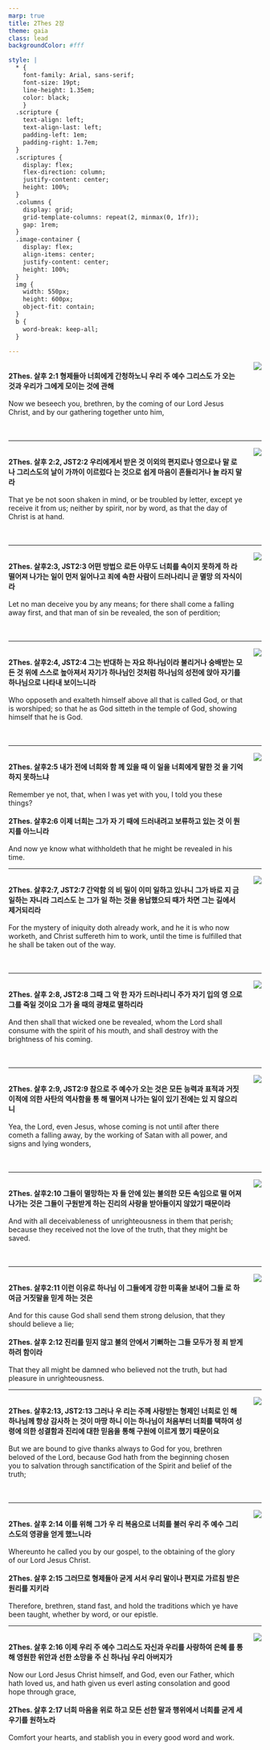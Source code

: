 ```yaml
---
marp: true
title: 2Thes 2장
theme: gaia
class: lead
backgroundColor: #fff

style: |
  * {
    font-family: Arial, sans-serif;
    font-size: 19pt;
    line-height: 1.35em;
    color: black;
    }
  .scripture {
    text-align: left;
    text-align-last: left;
    padding-left: 1em;
    padding-right: 1.7em;
  }
  .scriptures {
    display: flex;
    flex-direction: column;
    justify-content: center;
    height: 100%;
  }
  .columns {
    display: grid;
    grid-template-columns: repeat(2, minmax(0, 1fr));
    gap: 1rem;
  }
  .image-container {
    display: flex;
    align-items: center;
    justify-content: center;
    height: 100%;
  }
  img {
    width: 550px;
    height: 600px;
    object-fit: contain;
  }
  b {
    word-break: keep-all;
  }

---
```


<div class="columns">
  <div class="scriptures">
    <br>
    <div class="scripture">
      <b>2Thes. 살후 2:1 형제들아 너희에게 간청하노니 우리 주 예수 그리스도 가 오는 것과 우리가 그에게 모이는 것에 관해 
      </b>
    </div>
    <br>
    <div class="scripture">Now we beseech you, brethren, by the coming of our Lord Jesus Christ, and by our gathering together unto him, 
    </div>
    <br>
    <div class="scripture">
      <b>
      </b>
    </div>
    <br>
    <div class="scripture">
    </div>         
  </div>
  <div class="image-container">
    <img src='../../pictures/picture_111.jpg'>
  </div>
</div>

---

<div class="columns">
  <div class="scriptures">
    <br>
    <div class="scripture">
      <b>2Thes. 살후 2:2, JST2:2 우리에게서 받은 것 이외의 편지로나 영으로나 말 로나 그리스도의 날이 가까이 이르렀다 는 것으로 쉽게 마음이 흔들리거나 놀 라지 말라 
      </b>
    </div>
    <br>
    <div class="scripture">That ye be not soon shaken in mind, or be troubled by letter, except ye receive it from us; neither by spirit, nor by word, as that the day of Christ is at hand. 
    </div>
    <br>
    <div class="scripture">
      <b>
      </b>
    </div>
    <br>
    <div class="scripture">
    </div>         
  </div>
  <div class="image-container">
    <img src='../../pictures/picture_27.jpg'>
  </div>
</div>

---

<div class="columns">
  <div class="scriptures">
    <br>
    <div class="scripture">
      <b>2Thes. 살후2:3, JST2:3 어떤 방법으 로든 아무도 너희를 속이지 못하게 하 라 떨어져 나가는 일이 먼저 일어나고 죄에 속한 사람이 드러나리니 곧 멸망 의 자식이라 
      </b>
    </div>
    <br>
    <div class="scripture">Let no man deceive you by any means; for there shall come a falling away first, and that man of sin be revealed, the son of perdition; 
    </div>
    <br>
    <div class="scripture">
      <b>
      </b>
    </div>
    <br>
    <div class="scripture">
    </div>         
  </div>
  <div class="image-container">
    <img src='../../pictures/picture_175.jpg'>
  </div>
</div>

---

<div class="columns">
  <div class="scriptures">
    <br>
    <div class="scripture">
      <b>2Thes. 살후2:4, JST2:4 그는 반대하 는 자요 하나님이라 불리거나 숭배받는 모든 것 위에 스스로 높아져서 자기가 하나님인 것처럼 하나님의 성전에 앉아 자기를 하나님으로 나타내 보이느니라 
      </b>
    </div>
    <br>
    <div class="scripture">Who opposeth and exalteth himself above all that is called God, or that is worshiped; so that he as God sitteth in the temple of God, showing himself that he is God. 
    </div>
    <br>
    <div class="scripture">
      <b>
      </b>
    </div>
    <br>
    <div class="scripture">
    </div>         
  </div>
  <div class="image-container">
    <img src='../../pictures/picture_154.jpg'>
  </div>
</div>

---

<div class="columns">
  <div class="scriptures">
    <br>
    <div class="scripture">
      <b>2Thes. 살후2:5 내가 전에 너희와 함 께 있을 때 이 일을 너희에게 말한 것 을 기억하지 못하느냐 
      </b>
    </div>
    <br>
    <div class="scripture">Remember ye not, that, when I was yet with you, I told you these things? 
    </div>
    <br>
    <div class="scripture">
      <b>2Thes. 살후2:6 이제 너희는 그가 자 기 때에 드러내려고 보류하고 있는 것 이 뭔지를 아느니라 
      </b>
    </div>
    <br>
    <div class="scripture">And now ye know what withholdeth that he might be revealed in his time. 
    </div>         
  </div>
  <div class="image-container">
    <img src='../../pictures/picture_58.jpg'>
  </div>
</div>

---

<div class="columns">
  <div class="scriptures">
    <br>
    <div class="scripture">
      <b>2Thes. 살후2:7, JST2:7 간악함 의 비 밀이 이미 일하고 있나니 그가 바로 지 금 일하는 자니라 그리스도 는 그가 일 하는 것을 용납했으되 때가 차면 그는 길에서 제거되리라 
      </b>
    </div>
    <br>
    <div class="scripture">For the mystery of iniquity doth already work, and he it is who now worketh, and Christ suffereth him to work, until the time is fulfilled that he shall be taken out of the way. 
    </div>
    <br>
    <div class="scripture">
      <b>
      </b>
    </div>
    <br>
    <div class="scripture">
    </div>         
  </div>
  <div class="image-container">
    <img src='../../pictures/picture_140.jpg'>
  </div>
</div>

---

<div class="columns">
  <div class="scriptures">
    <br>
    <div class="scripture">
      <b>2Thes. 살후 2:8, JST2:8 그때 그 악 한 자가 드러나리니 주가 자기 입의 영 으로 그를 죽일 것이요 그가 올 때의 광채로 멸하리라 
      </b>
    </div>
    <br>
    <div class="scripture">And then shall that wicked one be revealed, whom the Lord shall consume with the spirit of his mouth, and shall destroy with the brightness of his coming. 
    </div>
    <br>
    <div class="scripture">
      <b>
      </b>
    </div>
    <br>
    <div class="scripture">
    </div>         
  </div>
  <div class="image-container">
    <img src='../../pictures/picture_74.jpg'>
  </div>
</div>

---

<div class="columns">
  <div class="scriptures">
    <br>
    <div class="scripture">
      <b>2Thes. 살후 2:9, JST2:9 참으로 주 예수가 오는 것은 모든 능력과 표적과 거짓 이적에 의한 사탄의 역사함을 통 해 떨어져 나가는 일이 있기 전에는 있 지 않으리니 
      </b>
    </div>
    <br>
    <div class="scripture">Yea, the Lord, even Jesus, whose coming is not until after there cometh a falling away, by the working of Satan with all power, and signs and lying wonders, 
    </div>
    <br>
    <div class="scripture">
      <b>
      </b>
    </div>
    <br>
    <div class="scripture">
    </div>         
  </div>
  <div class="image-container">
    <img src='../../pictures/picture_51.jpg'>
  </div>
</div>

---

<div class="columns">
  <div class="scriptures">
    <br>
    <div class="scripture">
      <b>2Thes. 살후2:10 그들이 멸망하는 자 들 안에 있는 불의한 모든 속임으로 떨 어져 나가는 것은 그들이 구원받게 하는 진리의 사랑을 받아들이지 않았기 때문이라 
      </b>
    </div>
    <br>
    <div class="scripture">And with all deceivableness of unrighteousness in them that perish; because they received not the love of the truth, that they might be saved. 
    </div>
    <br>
    <div class="scripture">
      <b>
      </b>
    </div>
    <br>
    <div class="scripture">
    </div>         
  </div>
  <div class="image-container">
    <img src='../../pictures/picture_109.jpg'>
  </div>
</div>

---

<div class="columns">
  <div class="scriptures">
    <br>
    <div class="scripture">
      <b>2Thes. 살후2:11 이런 이유로 하나님 이 그들에게 강한 미혹을 보내어 그들 로 하여금 거짓말을 믿게 하는 것은 
      </b>
    </div>
    <br>
    <div class="scripture">And for this cause God shall send them strong delusion, that they should believe a lie; 
    </div>
    <br>
    <div class="scripture">
      <b>2Thes. 살후 2:12 진리를 믿지 않고 불의 안에서 기뻐하는 그들 모두가 정 죄 받게 하려 함이라 
      </b>
    </div>
    <br>
    <div class="scripture">That they all might be damned who believed not the truth, but had pleasure in unrighteousness. 
    </div>         
  </div>
  <div class="image-container">
    <img src='../../pictures/picture_121.jpg'>
  </div>
</div>

---

<div class="columns">
  <div class="scriptures">
    <br>
    <div class="scripture">
      <b>2Thes. 살후2:13, JST2:13 그러나 우 리는 주께 사랑받는 형제인 너희로 인 해 하나님께 항상 감사하 는 것이 마땅 하니 이는 하나님이 처음부터 너희를 택하여 성령에 의한 성결함과 진리에 대한 믿음을 통해 구원에 이르게 했기 때문이요 
      </b>
    </div>
    <br>
    <div class="scripture">But we are bound to give thanks always to God for you, brethren beloved of the Lord, because God hath from the beginning chosen you to salvation through sanctification of the Spirit and belief of the truth; 
    </div>
    <br>
    <div class="scripture">
      <b>
      </b>
    </div>
    <br>
    <div class="scripture">
    </div>         
  </div>
  <div class="image-container">
    <img src='../../pictures/picture_61.jpg'>
  </div>
</div>

---

<div class="columns">
  <div class="scriptures">
    <br>
    <div class="scripture">
      <b>2Thes. 살후 2:14 이를 위해 그가 우 리 복음으로 너희를 불러 우리 주 예수 그리스도의 영광을 얻게 했느니라 
      </b>
    </div>
    <br>
    <div class="scripture">Whereunto he called you by our gospel, to the obtaining of the glory of our Lord Jesus Christ. 
    </div>
    <br>
    <div class="scripture">
      <b>2Thes. 살후 2:15 그러므로 형제들아 굳게 서서 우리 말이나 편지로 가르침 받은 원리를 지키라 
      </b>
    </div>
    <br>
    <div class="scripture">Therefore, brethren, stand fast, and hold the traditions which ye have been taught, whether by word, or our epistle. 
    </div>         
  </div>
  <div class="image-container">
    <img src='../../pictures/picture_147.jpg'>
  </div>
</div>

---

<div class="columns">
  <div class="scriptures">
    <br>
    <div class="scripture">
      <b>2Thes. 살후 2:16 이제 우리 주 예수 그리스도 자신과 우리를 사랑하여 은혜 를 통해 영원한 위안과 선한 소망을 주 신 하나님 우리 아버지가 
      </b>
    </div>
    <br>
    <div class="scripture">Now our Lord Jesus Christ himself, and God, even our Father, which hath loved us, and hath given us everl asting consolation and good hope through grace, 
    </div>
    <br>
    <div class="scripture">
      <b>2Thes. 살후 2:17 너희 마음을 위로 하고 모든 선한 말과 행위에서 너희를 굳게 세우기를 원하노라 
      </b>
    </div>
    <br>
    <div class="scripture">Comfort your hearts, and stablish you in every good word and work.
    </div>         
  </div>
  <div class="image-container">
    <img src='../../pictures/picture_47.jpg'>
  </div>
</div>


